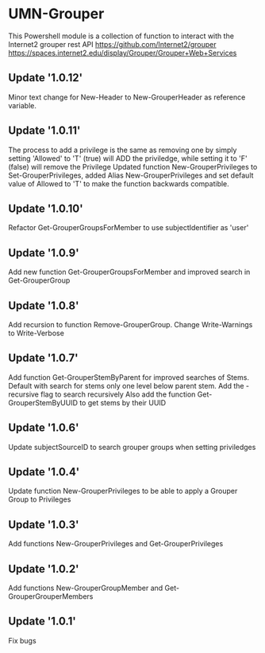 # UMN-Grouper
This Powershell module is a collection of function to interact with the Internet2 grouper rest API
https://github.com/Internet2/grouper
https://spaces.internet2.edu/display/Grouper/Grouper+Web+Services

## Update '1.0.12'
Minor text change for New-Header to New-GrouperHeader as reference variable.

## Update '1.0.11'
The process to add a privilege is the same as removing one by simply setting 'Allowed' to 'T' (true) will ADD the priviledge, while setting it to 'F' (false) will remove the Privilege
Updated function New-GrouperPrivileges to Set-GrouperPrivileges, added Alias New-GrouperPrivileges and set default value of Allowed to 'T' to make the function backwards compatible.

## Update '1.0.10'
Refactor Get-GrouperGroupsForMember to use subjectIdentifier as 'user'

## Update '1.0.9'
Add new function Get-GrouperGroupsForMember and improved search in Get-GrouperGroup

## Update '1.0.8'
Add recursion to function Remove-GrouperGroup.
Change Write-Warnings to Write-Verbose

## Update '1.0.7'
Add function Get-GrouperStemByParent for improved searches of Stems.  Default with search for stems only one level below parent stem.  Add the -recursive flag to search recursively
Also add the function Get-GrouperStemByUUID to get stems by their UUID

## Update '1.0.6'
Update subjectSourceID to search grouper groups when setting priviledges

## Update '1.0.4'
Update function New-GrouperPrivileges to be able to apply a Grouper Group to Privileges

## Update '1.0.3'
Add functions New-GrouperPrivileges and Get-GrouperPrivileges

## Update '1.0.2'
Add functions New-GrouperGroupMember and Get-GrouperGrouperMembers

## Update '1.0.1'
Fix bugs